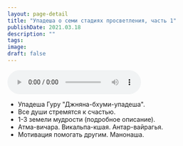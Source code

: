 ```yaml
---
layout: page-detail
title: "Упадеша о семи стадиях просветления, часть 1"
publishDate: 2021.03.18
description: ""
tags:
image:
draft: false
---
```


<audio title="2021.03.18 - Упадеша о семи стадиях просветления, часть 1.mp3" src="https://filer-api.advayta.org/v1.0/public/files/73205" controls=""></audio>

* Упадеша Гуру "Джняна-бхуми-упадеша".
* Все души стремятся к счастью.
* 1-3 земели мудрости (подробное описание).
* Атма-вичара. Викальпа-кшая. Антар-вайрагья.
* Мотивация помогать другим. Манонаша.

  
